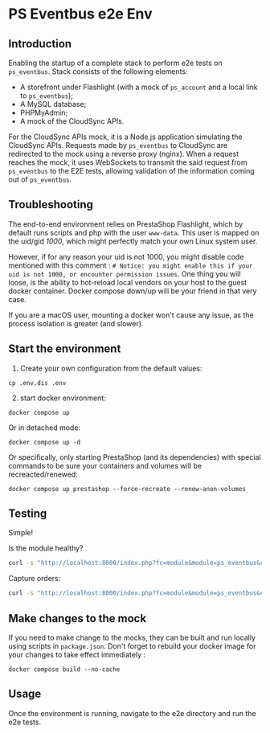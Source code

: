 # PS Eventbus e2e Env

## Introduction

Enabling the startup of a complete stack to perform e2e tests on `ps_eventbus`.
Stack consists of the following elements:

- A storefront under Flashlight (with a mock of `ps_account` and a local link to `ps_eventbus`);
- A MySQL database;
- PHPMyAdmin;
- A mock of the CloudSync APIs.

For the CloudSync APIs mock, it is a Node.js application simulating the CloudSync APIs. Requests made by `ps_eventbus` to CloudSync are redirected to the mock using a reverse proxy (nginx).
When a request reaches the mock, it uses WebSockets to transmit the said request from `ps_eventbus` to the E2E tests, allowing validation of the information coming out of `ps_eventbus`.

## Troubleshooting

The end-to-end environment relies on PrestaShop Flashlight, which by default runs scripts and php with the user `www-data`. This user is mapped on the uid/gid _1000_, which might perfectly match your own Linux system user.

However, if for any reason your uid is not 1000, you might disable code mentioned with this comment : `# Notice: you might enable this if your uid is not 1000, or encounter permission issues`. One thing you will loose, is the ability to hot-reload local vendors on your host to the guest docker container. Docker compose down/up will be your friend in that very case.

If you are a macOS user, mounting a docker won't cause any issue, as the process isolation is greater (and slower).

## Start the environment

1. Create your own configuration from the default values:

```shell
cp .env.dis .env
```

2. start docker environment:

```shell
docker compose up
```

Or in detached mode:

```shell
docker compose up -d
```

Or specifically, only starting PrestaShop (and its dependencies) with special commands to be sure your containers and volumes will be recreacted/renewed:

```shell
docker compose up prestashop --force-recreate --renew-anon-volumes
```

## Testing

Simple!

Is the module healthy?

```sh
curl -s "http://localhost:8000/index.php?fc=module&module=ps_eventbus&controller=apiHealthCheck&job_id=valid-job-1" | jq .
```

Capture orders:

```sh
curl -s "http://localhost:8000/index.php?fc=module&module=ps_eventbus&controller=apiOrders&job_id=valid-job-1" | jq .
```

## Make changes to the mock

If you need to make change to the mocks, they can be built and run locally using scripts in `package.json`.
Don't forget to rebuild your docker image for your changes to take effect immediately :

```shell
docker compose build --no-cache
```

## Usage

Once the environment is running, navigate to the e2e directory and run the e2e tests.
